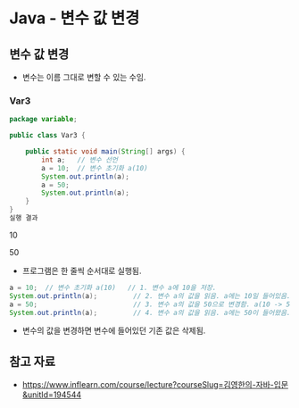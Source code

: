 # Java - 변수 값 변경

## 변수 값 변경

- 변수는 이름 그대로 변할 수 있는 수임.

### Var3

```java
package variable;

public class Var3 {

    public static void main(String[] args) {
        int a;   // 변수 선언
        a = 10;  // 변수 초기화 a(10)
        System.out.println(a);
        a = 50;
        System.out.println(a);
    }
}
실행 결과
```

10

50

- 프로그램은 한 줄씩 순서대로 실행됨.

```java
a = 10;  // 변수 초기화 a(10)   // 1. 변수 a에 10을 저장.
System.out.println(a);         // 2. 변수 a의 값을 읽음. a에는 10일 들어있음. 10 출력. 
a = 50;                        // 3. 변수 a의 값을 50으로 변경함. a(10 -> 50)
System.out.println(a);         // 4. 변수 a의 값을 읽음. a에는 50이 들어왔음. 50 출력.
```

- 변수의 값을 변경하면 변수에 들어있던 기존 값은 삭제됨.

## 참고 자료

- https://www.inflearn.com/course/lecture?courseSlug=김영한의-자바-입문&unitId=194544